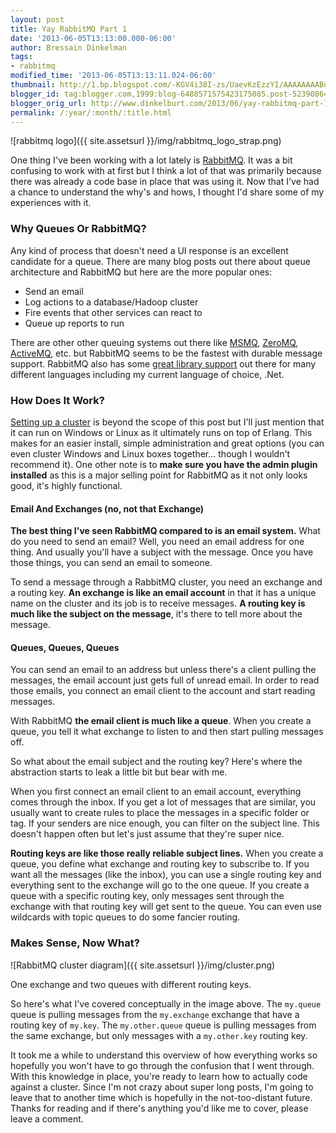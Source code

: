 ```yaml
---
layout: post
title: Yay RabbitMQ Part 1
date: '2013-06-05T13:13:00.000-06:00'
author: Bressain Dinkelman
tags:
- rabbitmq
modified_time: '2013-06-05T13:13:11.024-06:00'
thumbnail: http://1.bp.blogspot.com/-KGV4i38I-zs/UaevKzEzzYI/AAAAAAAABoA/sefnUfEs0dU/s72-c/rabbitmq_logo_strap.png
blogger_id: tag:blogger.com,1999:blog-6488571575423175085.post-523908644591682665
blogger_orig_url: http://www.dinkelburt.com/2013/06/yay-rabbitmq-part-1.html
permalink: /:year/:month/:title.html
---
```

<div markdown="1" class="inline-image">
  ![rabbitmq logo]({{ site.assetsurl }}/img/rabbitmq_logo_strap.png)
</div>

One thing I've been working with a lot lately is [RabbitMQ](http://www.rabbitmq.com/). It was a bit confusing to work with at first but I think a lot of that was primarily because there was already a code base in place that was using it. Now that I've had a chance to understand the why's and hows, I thought I'd share some of my experiences with it.<!--more-->

### Why Queues Or RabbitMQ?

Any kind of process that doesn't need a UI response is an excellent candidate for a queue. There are many blog posts out there about queue architecture and RabbitMQ but here are the more popular ones:

* Send an email
* Log actions to a database/Hadoop cluster
* Fire events that other services can react to
* Queue up reports to run

There are other other queuing systems out there like [MSMQ](http://msdn.microsoft.com/en-us/library/windows/desktop/ms711472(v=vs.85).aspx), [ZeroMQ](http://www.zeromq.org/), [ActiveMQ](http://activemq.apache.org/), etc. but RabbitMQ seems to be the fastest with durable message support. RabbitMQ also has some [great library support](http://www.rabbitmq.com/devtools.html) out there for many different languages including my current language of choice, .Net.

### How Does It Work?

[Setting up a cluster](http://www.rabbitmq.com/download.html) is beyond the scope of this post but I'll just mention that it can run on Windows or Linux as it ultimately runs on top of Erlang. This makes for an easier install, simple administration and great options (you can even cluster Windows and Linux boxes together... though I wouldn't recommend it). One other note is to **make sure you have the admin plugin installed** as this is a major selling point for RabbitMQ as it not only looks good, it's highly functional.

#### Email And Exchanges (no, not that Exchange)

**The best thing I've seen RabbitMQ compared to is an email system.** What do you need to send an email? Well, you need an email address for one thing. And usually you'll have a subject with the message. Once you have those things, you can send an email to someone.

To send a message through a RabbitMQ cluster, you need an exchange and a routing key. **An exchange is like an email account** in that it has a unique name on the cluster and its job is to receive messages. **A routing key is much like the subject on the message**, it's there to tell more about the message.

#### Queues, Queues, Queues

You can send an email to an address but unless there's a client pulling the messages, the email account just gets full of unread email. In order to read those emails, you connect an email client to the account and start reading messages.

With RabbitMQ **the email client is much like a queue**. When you create a queue, you tell it what exchange to listen to and then start pulling messages off.

So what about the email subject and the routing key? Here's where the abstraction starts to leak a little bit but bear with me.

When you first connect an email client to an email account, everything comes through the inbox. If you get a lot of messages that are similar, you usually want to create rules to place the messages in a specific folder or tag. If your senders are nice enough, you can filter on the subject line. This doesn't happen often but let's just assume that they're super nice.

**Routing keys are like those really reliable subject lines.** When you create a queue, you define what exchange and routing key to subscribe to. If you want all the messages (like the inbox), you can use a single routing key and everything sent to the exchange will go to the one queue. If you create a queue with a specific routing key, only messages sent through the exchange with that routing key will get sent to the queue. You can even use wildcards with topic queues to do some fancier routing.

### Makes Sense, Now What?

<div markdown="1" class="center-image captioned-image">
  ![RabbitMQ cluster diagram]({{ site.assetsurl }}/img/cluster.png)

  One exchange and two queues with different routing keys.
</div>

So here's what I've covered conceptually in the image above. The `my.queue` queue is pulling messages from the `my.exchange` exchange that have a routing key of `my.key`. The `my.other.queue` queue is pulling messages from the same exchange, but only messages with a `my.other.key` routing key.

It took me a while to understand this overview of how everything works so hopefully you won't have to go through the confusion that I went through. With this knowledge in place, you're ready to learn how to actually code against a cluster. Since I'm not crazy about super long posts, I'm going to leave that to another time which is hopefully in the not-too-distant future. Thanks for reading and if there's anything you'd like me to cover, please leave a comment.
